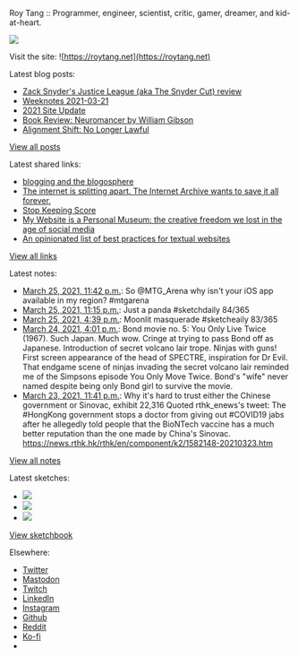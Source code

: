 Roy Tang :: Programmer, engineer, scientist, critic, gamer, dreamer, and kid-at-heart.

![](https://roytang.net/static/img/profile.jpg)

Visit the site: ![https://roytang.net](https://roytang.net)

Latest blog posts:

- [Zack Snyder&#x27;s Justice League (aka The Snyder Cut) review](https://roytang.net/2021/03/snyder-cut/)
- [Weeknotes 2021-03-21](https://roytang.net/2021/03/weeknotes-2021-03-21/)
- [2021 Site Update](https://roytang.net/2021/03/2021-site-update/)
- [Book Review: Neuromancer by William Gibson](https://roytang.net/2021/03/neuromancer/)
- [Alignment Shift: No Longer Lawful](https://roytang.net/2021/03/no-longer-lawful/)

[View all posts](https://roytang.net/blog)

Latest shared links:

- [blogging and the blogosphere](https://roytang.net/2021/03/blogging-and-the-blogosphere/)
- [The internet is splitting apart. The Internet Archive wants to save it all forever.](https://roytang.net/2021/03/the-internet-is-splitting-apart-the-internet-archive-wants-to-save-it-all-forever/)
- [Stop Keeping Score](https://roytang.net/2021/03/stop-keeping-score/)
- [My Website is a Personal Museum: the creative freedom we lost in the age of social media](https://roytang.net/2021/03/writings/)
- [An opinionated list of best practices for textual websites](https://roytang.net/2021/03/an-opinionated-list-of-best-practices-for-textual-websites/)

[View all links](https://roytang.net/links)

Latest notes:

- [March 25, 2021, 11:42 p.m.](https://roytang.net/2021/03/1375110861237325824/): So @MTG_Arena why isn&#x27;t your iOS app available in my region? #mtgarena
- [March 25, 2021, 11:15 p.m.](https://roytang.net/2021/03/1375104128427302913/): Just a panda #sketchdaily 84/365
- [March 25, 2021, 4:39 p.m.](https://roytang.net/2021/03/1375004320916144133/): Moonlit masquerade #sketcheaily 83/365
- [March 24, 2021, 4:01 p.m.](https://roytang.net/2021/03/fb71576d1974213ea471b5cda8a20948/): Bond movie no. 5: You Only Live Twice (1967). Such Japan. Much wow. Cringe at trying to pass Bond off as Japanese. Introduction of secret volcano lair trope. Ninjas with guns! First screen appearance of the head of SPECTRE, inspiration for Dr Evil. That endgame scene of ninjas invading the secret volcano lair reminded me of the Simpsons episode You Only Move Twice. Bond&#x27;s &quot;wife&quot; never named despite being only Bond girl to survive the movie.
- [March 23, 2021, 11:41 p.m.](https://roytang.net/2021/03/1374385938273476623/): Why it&#x27;s hard to trust either the Chinese government or Sinovac, exhibit 22,316 Quoted rthk_enews&#x27;s tweet: The #HongKong government stops a doctor from giving out #COVID19 jabs after he allegedly told people that the BioNTech vaccine has a much better reputation than the one made by China&#x27;s Sinovac. https://news.rthk.hk/rthk/en/component/k2/1582148-20210323.htm

[View all notes](https://roytang.net/notes)

Latest sketches:


- ![](https://roytang.net/media/cache/7a/36/7a36371fbf135704050d88b2ff515360.jpg)
- ![](https://roytang.net/media/cache/6d/29/6d2900f68064e1e686eabee82051018f.jpg)
- ![](https://roytang.net/media/cache/72/7d/727d0fb2c84abb09b288644ef0e363b6.jpg)

[View sketchbook](https://roytang.net/albums/sketchbook)


Elsewhere:

- [Twitter](https://twitter.com/roytang)
- [Mastodon](https://mastodon.technology/@roytang)
- [Twitch](https://twitch.tv/twitchyroy)
- [LinkedIn](https://www.linkedin.com/in/roytang)
- [Instagram](https://instagram.com/roytang0400)
- [Github](https://github.com/roytang)
- [Reddit](https://reddit.com/u/hungryroy)
- [Ko-fi](https://ko-fi.com/roytang)
- [](mailto:hello@roytang.net)